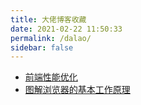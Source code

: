 ```yaml
---
title: 大佬博客收藏
date: 2021-02-22 11:50:33
permalink: /dalao/
sidebar: false
---
```

- [前端性能优化](https://alienzhou.com/projects/fe-performance-journey/)
- [图解浏览器的基本工作原理](https://zhuanlan.zhihu.com/p/47407398)